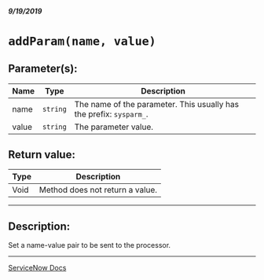 ##### 9/19/2019
# `addParam(name, value)`

## Parameter(s):
| Name | Type | Description |
|---|---|---|
| name | `string` | The name of the parameter.  This usually has the prefix: `sysparm_`. |
| value | `string` | The parameter value. |

## Return value:
| Type | Description |
|---|---|
| Void | Method does not return a value. |

---

## Description:
Set a name-value pair to be sent to the processor.

---

[ServiceNow Docs](https://developer.servicenow.com/app.do#!/api_doc?v=newyork&id=r_GLAXV3-addParam_S_S)